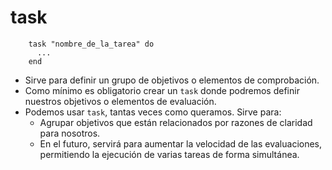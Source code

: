 
# task

```
    task "nombre_de_la_tarea" do
      ...
    end
```

* Sirve para definir un grupo de objetivos o elementos de comprobación.
* Como mínimo es obligatorio crear un `task` donde podremos definir nuestros
objetivos o elementos de evaluación.
* Podemos usar `task`, tantas veces como queramos. Sirve para:
    * Agrupar objetivos que están relacionados por razones de claridad para nosotros.
    * En el futuro, servirá para aumentar la velocidad de las evaluaciones, permitiendo
    la ejecución de varias tareas de forma simultánea.
